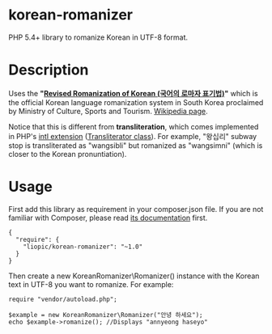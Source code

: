 korean-romanizer
================

PHP 5.4+ library to romanize Korean in UTF-8 format.

Description
===========

Uses the <strong>"[Revised Romanization of Korean (국어의 로마자 표기법)](http://www.korean.go.kr/eng/roman/roman.jsp)"</strong> which is the official Korean language romanization system in South Korea proclaimed by Ministry of Culture, Sports and Tourism. [Wikipedia page](http://en.wikipedia.org/wiki/Revised_Romanization_of_Korean). 

Notice that this is different from <strong>transliteration</strong>, which comes implemented in PHP's [intl extension](http://php.net/manual/en/book.intl.php) ([Transliterator class](http://php.net/manual/en/class.transliterator.php)).
For example, "왕십리" subway stop is transliterated as "wangsibli" but romanized as "wangsimni" (which is closer to the Korean pronuntiation).

Usage
=====
First add this library as requirement in your composer.json file. If you are not familiar with Composer, please read [its documentation](https://getcomposer.org/doc/01-basic-usage.md) first.

    {
      "require": {
        "liopic/korean-romanizer": "~1.0"
      }
    }

Then create a new KoreanRomanizer\Romanizer() instance with the Korean text in UTF-8 you want to romanize.
For example:
  
    require "vendor/autoload.php";
    
    $example = new KoreanRomanizer\Romanizer("안녕 하세요");
    echo $example->romanize(); //Displays "annyeong haseyo"

